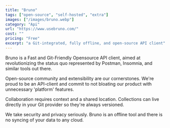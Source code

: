 ```yaml
---
title: "Bruno"
tags: ["open-source", "self-hosted", "extra"]
images: ["/images/bruno.webp"]
category: "Api"
url: "https://www.usebruno.com/"
cost: ""
pricing: "Free"
excerpt: "a Git-integrated, fully offline, and open-source API client"
---
```


Bruno is a Fast and Git-Friendly Opensource API client, aimed at revolutionizing the status quo represented by Postman, Insomnia, and similar tools out there.

Open-source community and extensibility are our cornerstones. We're proud to be an API-client and commit to not bloating our product with unnecessary 'platform' features.

Collaboration requires context and a shared location. Collections can live directly in your Git provider so they're always versioned.

We take security and privacy seriously. Bruno is an offline tool and there is no syncing of your data to any cloud.
